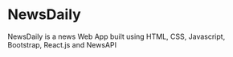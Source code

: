 # NewsDaily
NewsDaily is a news Web App built using HTML, CSS, Javascript, Bootstrap, React.js and NewsAPI

